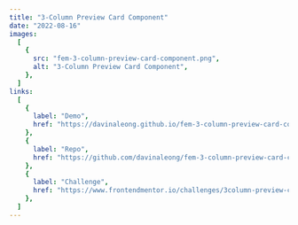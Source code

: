 ```yaml
---
title: "3-Column Preview Card Component"
date: "2022-08-16"
images:
  [
    {
      src: "fem-3-column-preview-card-component.png",
      alt: "3-Column Preview Card Component",
    },
  ]
links:
  [
    {
      label: "Demo",
      href: "https://davinaleong.github.io/fem-3-column-preview-card-component/",
    },
    {
      label: "Repo",
      href: "https://github.com/davinaleong/fem-3-column-preview-card-component",
    },
    {
      label: "Challenge",
      href: "https://www.frontendmentor.io/challenges/3column-preview-card-component-pH92eAR2-",
    },
  ]
---
```

